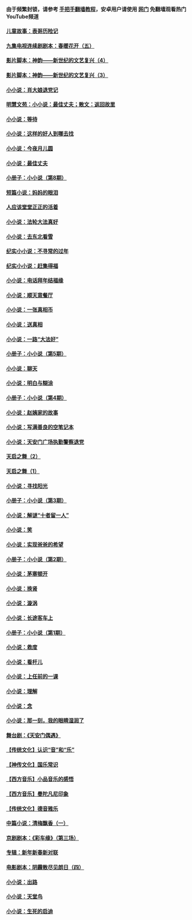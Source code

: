 #### 由于频繁封锁，请参考 [手把手翻墙教程](https://github.com/gfw-breaker/guides/wiki/)，安卓用户请使用 [网门](https://github.com/gfw-breaker/nogfw/blob/master/dl.md?t=06100301) 免翻墙观看热门YouTube频道 

#### [儿童故事：表哥历险记](../pages/328/383535.md?t=06100301) 

#### [九集电视连续剧剧本：春暖花开（五）](../pages/328/275919.md?t=06100301) 

#### [影片脚本：神韵——新世纪的文艺复兴（4）](../pages/328/266089.md?t=06100301) 

#### [影片脚本：神韵——新世纪的文艺复兴（3）](../pages/328/266087.md?t=06100301) 

#### [小小说：肖大娘退党记](../pages/328/239807.md?t=06100301) 

#### [明慧文苑：小小说：最佳丈夫；散文：返回故里](../pages/328/3439.md?t=06100301) 

#### [小小说：等待](../pages/328/223927.md?t=06100301) 

#### [小小说：这样的好人到哪去找](../pages/328/209396.md?t=06100301) 

#### [小小说：今夜月儿圆](../pages/328/193588.md?t=06100301) 

#### [小小说：最佳丈夫](../pages/328/190938.md?t=06100301) 

#### [小册子：小小说（第8期）](../pages/328/188202.md?t=06100301) 

#### [短篇小说：妈妈的眼泪](../pages/328/187712.md?t=06100301) 

#### [人应该堂堂正正的活着](../pages/328/182430.md?t=06100301) 

#### [小小说：法轮大法真好](../pages/328/174669.md?t=06100301) 

#### [小小说：去东北看雪](../pages/328/173882.md?t=06100301) 

#### [纪实小小说：不寻常的过年](../pages/328/173187.md?t=06100301) 

#### [纪实小小说：赶集得福](../pages/328/172652.md?t=06100301) 

#### [小小说：电话拜年结福缘](../pages/328/172533.md?t=06100301) 

#### [小小说：顺天意餐厅](../pages/328/170182.md?t=06100301) 

#### [小小说：一张真相币](../pages/328/169410.md?t=06100301) 

#### [小小说：送真相](../pages/328/166713.md?t=06100301) 

#### [小小说：一路“大法好”](../pages/328/162016.md?t=06100301) 

#### [小册子：小小说（第5期）](../pages/328/161131.md?t=06100301) 

#### [小小说：聊天](../pages/328/159640.md?t=06100301) 

#### [小小说：明白与糊涂](../pages/328/158101.md?t=06100301) 

#### [小册子：小小说（第4期）](../pages/328/158006.md?t=06100301) 

#### [小小说：赵姨家的故事](../pages/328/157843.md?t=06100301) 

#### [小小说：写满善良的空笔记本](../pages/328/157382.md?t=06100301) 

#### [小小说：天安门广场执勤警察退党](../pages/328/156982.md?t=06100301) 

#### [天启之舞（2）](../pages/328/153440.md?t=06100301) 

#### [天启之舞（1）](../pages/328/153439.md?t=06100301) 

#### [小小说：寻找阳光](../pages/328/153065.md?t=06100301) 

#### [小册子：小小说（第3期）](../pages/328/151715.md?t=06100301) 

#### [小小说：解谜“十者留一人”](../pages/328/148967.md?t=06100301) 

#### [小小说：笑](../pages/328/148905.md?t=06100301) 

#### [小小说：实现爸爸的希望](../pages/328/148096.md?t=06100301) 

#### [小册子：小小说（第2期）](../pages/328/147214.md?t=06100301) 

#### [小小说：茅塞顿开](../pages/328/147030.md?t=06100301) 

#### [小小说：换肾](../pages/328/146770.md?t=06100301) 

#### [小小说：漩涡](../pages/328/146683.md?t=06100301) 

#### [小小说：长途客车上](../pages/328/145076.md?t=06100301) 

#### [小册子：小小说（第1期）](../pages/328/143963.md?t=06100301) 

#### [小小说：救度](../pages/328/143927.md?t=06100301) 

#### [小小说：看杆儿](../pages/328/142137.md?t=06100301) 

#### [小小说：上任前的一课](../pages/328/140808.md?t=06100301) 

#### [小小说：理解](../pages/328/140476.md?t=06100301) 

#### [小小说：念](../pages/328/139513.md?t=06100301) 

#### [小小说：那一刻，我的眼睛湿润了](../pages/328/138476.md?t=06100301) 

#### [舞台剧：《天安门偶遇》](../pages/328/117155.md?t=06100301) 

#### [【传统文化】认识“音”和“乐”](../pages/328/108667.md?t=06100301) 

#### [【神传文化】国乐常识](../pages/328/104225.md?t=06100301) 

#### [【西方音乐】小品音乐的感悟](../pages/328/102924.md?t=06100301) 

#### [【西方音乐】曼陀凡尼印象](../pages/328/102922.md?t=06100301) 

#### [【传统文化】德音雅乐](../pages/328/102923.md?t=06100301) 

#### [中篇小说：清梅飘香（一）](../pages/328/101058.md?t=06100301) 

#### [京剧剧本：《彩车缘》（第三场）](../pages/328/96434.md?t=06100301) 

#### [专辑：新年新春新对联](../pages/328/94991.md?t=06100301) 

#### [电影剧本：阴霾散尽见朗日（四）](../pages/328/87081.md?t=06100301) 

#### [小小说：出路](../pages/328/84848.md?t=06100301) 

#### [小小说：天堂鸟](../pages/328/83084.md?t=06100301) 

#### [小小说：生死的启迪](../pages/328/70977.md?t=06100301) 

